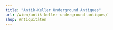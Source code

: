 ```yaml
---
title: "Antik-Keller Underground Antiques"
url: /wien/antik-keller-underground-antiques/
shop: Antiquitäten
---
```

